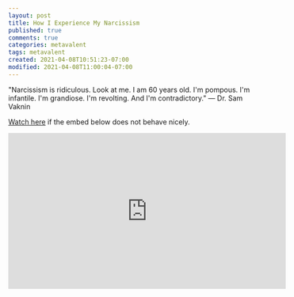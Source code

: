```yaml
---
layout: post
title: How I Experience My Narcissism
published: true
comments: true
categories: metavalent
tags: metavalent
created: 2021-04-08T10:51:23-07:00
modified: 2021-04-08T11:00:04-07:00
---
```


"Narcissism is ridiculous. Look at me. I am 60 years old. I'm pompous. I'm infantile. I'm grandiose. I'm revolting. And I'm contradictory." &mdash; Dr. Sam Vaknin


[Watch here](https://youtu.be/pIOKzEM1ijI) if the embed below does not behave nicely. 

<div class="embed-container"><iframe width="560" height="315" src="https://www.youtube.com/embed/pIOKzEM1ijI" title="YouTube video player" frameborder="0" allow="accelerometer; autoplay; clipboard-write; encrypted-media; gyroscope; picture-in-picture" allowfullscreen></iframe></div>

